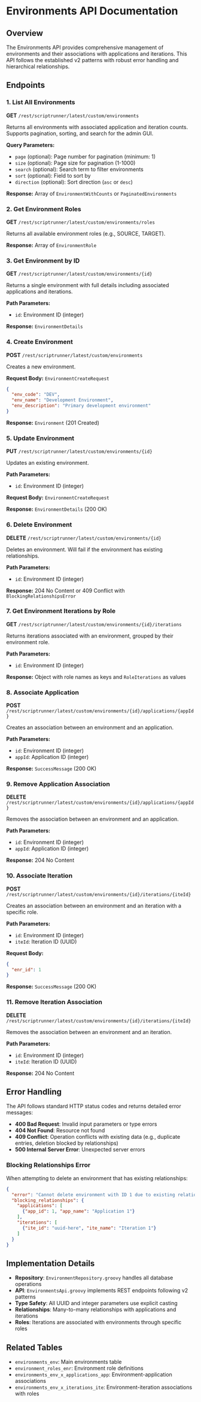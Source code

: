# Environments API Documentation

## Overview

The Environments API provides comprehensive management of environments and their associations with applications and iterations. This API follows the established v2 patterns with robust error handling and hierarchical relationships.

## Endpoints

### 1. List All Environments
**GET** `/rest/scriptrunner/latest/custom/environments`

Returns all environments with associated application and iteration counts. Supports pagination, sorting, and search for the admin GUI.

**Query Parameters:**
- `page` (optional): Page number for pagination (minimum: 1)
- `size` (optional): Page size for pagination (1-1000)
- `search` (optional): Search term to filter environments
- `sort` (optional): Field to sort by
- `direction` (optional): Sort direction (`asc` or `desc`)

**Response:** Array of `EnvironmentWithCounts` or `PaginatedEnvironments`

### 2. Get Environment Roles
**GET** `/rest/scriptrunner/latest/custom/environments/roles`

Returns all available environment roles (e.g., SOURCE, TARGET).

**Response:** Array of `EnvironmentRole`

### 3. Get Environment by ID
**GET** `/rest/scriptrunner/latest/custom/environments/{id}`

Returns a single environment with full details including associated applications and iterations.

**Path Parameters:**
- `id`: Environment ID (integer)

**Response:** `EnvironmentDetails`

### 4. Create Environment
**POST** `/rest/scriptrunner/latest/custom/environments`

Creates a new environment.

**Request Body:** `EnvironmentCreateRequest`
```json
{
  "env_code": "DEV",
  "env_name": "Development Environment",
  "env_description": "Primary development environment"
}
```

**Response:** `Environment` (201 Created)

### 5. Update Environment
**PUT** `/rest/scriptrunner/latest/custom/environments/{id}`

Updates an existing environment.

**Path Parameters:**
- `id`: Environment ID (integer)

**Request Body:** `EnvironmentCreateRequest`

**Response:** `EnvironmentDetails` (200 OK)

### 6. Delete Environment
**DELETE** `/rest/scriptrunner/latest/custom/environments/{id}`

Deletes an environment. Will fail if the environment has existing relationships.

**Path Parameters:**
- `id`: Environment ID (integer)

**Response:** 204 No Content or 409 Conflict with `BlockingRelationshipsError`

### 7. Get Environment Iterations by Role
**GET** `/rest/scriptrunner/latest/custom/environments/{id}/iterations`

Returns iterations associated with an environment, grouped by their environment role.

**Path Parameters:**
- `id`: Environment ID (integer)

**Response:** Object with role names as keys and `RoleIterations` as values

### 8. Associate Application
**POST** `/rest/scriptrunner/latest/custom/environments/{id}/applications/{appId}`

Creates an association between an environment and an application.

**Path Parameters:**
- `id`: Environment ID (integer)
- `appId`: Application ID (integer)

**Response:** `SuccessMessage` (200 OK)

### 9. Remove Application Association
**DELETE** `/rest/scriptrunner/latest/custom/environments/{id}/applications/{appId}`

Removes the association between an environment and an application.

**Path Parameters:**
- `id`: Environment ID (integer)
- `appId`: Application ID (integer)

**Response:** 204 No Content

### 10. Associate Iteration
**POST** `/rest/scriptrunner/latest/custom/environments/{id}/iterations/{iteId}`

Creates an association between an environment and an iteration with a specific role.

**Path Parameters:**
- `id`: Environment ID (integer)
- `iteId`: Iteration ID (UUID)

**Request Body:**
```json
{
  "enr_id": 1
}
```

**Response:** `SuccessMessage` (200 OK)

### 11. Remove Iteration Association
**DELETE** `/rest/scriptrunner/latest/custom/environments/{id}/iterations/{iteId}`

Removes the association between an environment and an iteration.

**Path Parameters:**
- `id`: Environment ID (integer)
- `iteId`: Iteration ID (UUID)

**Response:** 204 No Content

## Error Handling

The API follows standard HTTP status codes and returns detailed error messages:

- **400 Bad Request**: Invalid input parameters or type errors
- **404 Not Found**: Resource not found
- **409 Conflict**: Operation conflicts with existing data (e.g., duplicate entries, deletion blocked by relationships)
- **500 Internal Server Error**: Unexpected server errors

### Blocking Relationships Error

When attempting to delete an environment that has existing relationships:

```json
{
  "error": "Cannot delete environment with ID 1 due to existing relationships",
  "blocking_relationships": {
    "applications": [
      {"app_id": 1, "app_name": "Application 1"}
    ],
    "iterations": [
      {"ite_id": "uuid-here", "ite_name": "Iteration 1"}
    ]
  }
}
```

## Implementation Details

- **Repository**: `EnvironmentRepository.groovy` handles all database operations
- **API**: `EnvironmentsApi.groovy` implements REST endpoints following v2 patterns
- **Type Safety**: All UUID and integer parameters use explicit casting
- **Relationships**: Many-to-many relationships with applications and iterations
- **Roles**: Iterations are associated with environments through specific roles

## Related Tables

- `environments_env`: Main environments table
- `environment_roles_enr`: Environment role definitions
- `environments_env_x_applications_app`: Environment-application associations
- `environments_env_x_iterations_ite`: Environment-iteration associations with roles